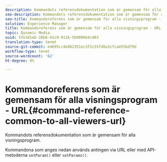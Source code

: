 ```yaml
---
description: Kommandots referensdokumentation som är gemensam för alla visningsprogram.
seo-description: Kommandots referensdokumentation som är gemensam för alla visningsprogram.
seo-title: Kommandoreferens som är gemensam för alla visningsprogram - URL
solution: Experience Manager
title: Kommandoreferens som är gemensam för alla visningsprogram - URL
topic: Dynamic Media
uuid: 5fe3d1eb-28b6-41c9-9116-5b900664cd83
translation-type: tm+mt
source-git-commit: e4695cc4e882351ec3f2c55fd8a3cfca455bd79d
workflow-type: tm+mt
source-wordcount: '62'
ht-degree: 0%

---
```



# Kommandoreferens som är gemensam för alla visningsprogram - URL{#command-reference-common-to-all-viewers-url}

Kommandots referensdokumentation som är gemensam för alla visningsprogram.

Kommandona som anges nedan används antingen via URL eller med API-metoderna `setParam()` eller `setParams()`.
